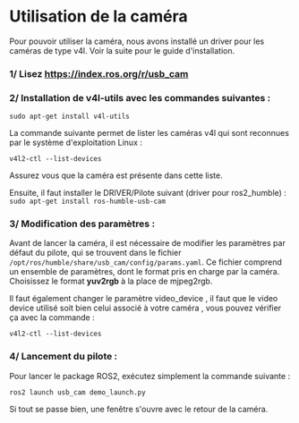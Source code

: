 # Utilisation de la caméra

Pour pouvoir utiliser la caméra, nous avons installé un driver pour les caméras de type v4l. Voir la suite pour le guide d'installation.

### 1/ Lisez https://index.ros.org/r/usb_cam 


### 2/ Installation de v4l-utils avec les commandes suivantes :

```
sudo apt-get install v4l-utils 
```

La commande suivante permet de lister les caméras v4l qui sont reconnues par le système d'exploitation Linux :

```
v4l2-ctl --list-devices
```
Assurez vous que la caméra est présente dans cette liste.

Ensuite, il faut installer le DRIVER/Pilote suivant (driver pour ros2_humble) :
`sudo apt-get install ros-humble-usb-cam`


### 3/ Modification des paramètres :

Avant de lancer la caméra, il est nécessaire de modifier les paramètres par défaut du pilote, qui se trouvent dans le fichier `/opt/ros/humble/share/usb_cam/config/params.yaml`. Ce fichier comprend un ensemble de paramètres, dont le format pris en charge par la caméra. Choisissez le format **yuv2rgb** à la place de mjpeg2rgb.

Il faut également changer le paramètre video_device , il faut que le video device utilisé soit bien celui associé à votre caméra , vous pouvez vérifier ça avec la commande :

```
v4l2-ctl --list-devices
```


### 4/ Lancement du pilote :

Pour lancer le package ROS2, exécutez simplement la commande suivante :

```
ros2 launch usb_cam demo_launch.py
```

Si tout se passe bien, une fenêtre s'ouvre avec le retour de la caméra.

